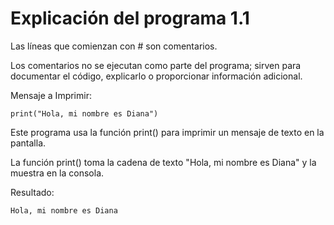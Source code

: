 # Explicación del programa 1.1

Las líneas que comienzan con # son comentarios.

Los comentarios no se ejecutan como parte del programa; sirven para documentar el código, explicarlo o proporcionar información adicional.

Mensaje a Imprimir:
```
print("Hola, mi nombre es Diana")
```
Este programa usa la función print() para imprimir un mensaje de texto en la pantalla.

La función print() toma la cadena de texto "Hola, mi nombre es Diana" y la muestra en la consola.

Resultado:
```
Hola, mi nombre es Diana
```
